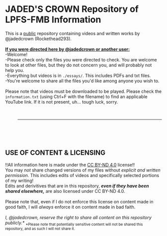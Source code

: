 # JADED'S CROWN Repository of LPFS-FMB Information

This is a <ins>public</ins> repository containing videos and written works by @jadedcrown (Rockethead293).<br>
<br>
<strong><ins>If you were directed here by @jadedcrown or another user:</ins></strong><br>
-Welcome!<br>
-Please check only the files you were directed to check. You are welcome to look at other files, but they do not concern you, and will probably not help you.<br>
-Everything but videos is in `./essays/`. This includes PDFs and txt files.<br>
-You're welcome to share all the files you'd like among anyone you wish to.<br>
<br>
Please note that videos must be downloaded to be played. Please check the `information.txt` (using Ctrl+F with the filename) to find an applicable YouTube link. If it is not present, uh... tough luck, sorry.
<br>
<br>
<br>
> ------
<br>
<br>
<br>

## USE OF CONTENT & LICENSING

!!All information here is made under the [CC BY-ND 4.0](https://creativecommons.org/licenses/by-nd/4.0/legalcode.en) license!!<br>
You may <em>not</em> share changed versions of my files without <em>explicit and written permission.</em> This includes edits of videos and specifically selected portions of my writing!<br>
Edits and derivitives that are in this repository, <em><strong>even if they have been shared elsewhere,</strong></em> are also licensed under CC BY-ND 4.0.<br>
<br>
Please note that, even if I do not enforce this license on content made in good faith, I will <em>always</em> enforce it on content made in bad faith.<br>
<br>
<em>I, @jadedcrown, reserve the right to share all content on this repository publicly.*</em>
<sub>*Please note that potentially sensitive content will not be shared this repository, and as such I will not share it.</sub>
